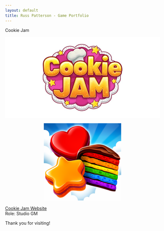 ```yaml
---
layout: default
title: Russ Patterson - Game Portfolio
---
```


Cookie Jam

![](/assets/Jam_City_Cookie_Jam_Logo.jpg) 
<!-- 
![](/assets/cookie-jam-logo-2.jpg)
-->
<div style="text-align:center">
    <img src="/assets/cookie-jam-logo-2.jpg" style="width: 50%;" alt="" />
</div>

[Cookie Jam Website](https://www.jamcity.com/game/cookie-jam/)  
Role: Studio GM



Thank you for visiting!

